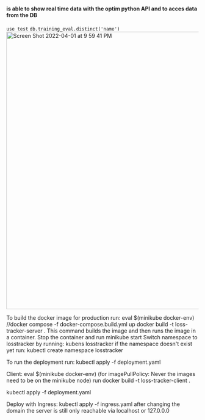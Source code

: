 #### is able to show real time data with the optim python API and to acces data from the DB ####
`use test`
`db.training_eval.distinct('name')`
<img width="726" alt="Screen Shot 2022-04-01 at 9 59 41 PM" src="https://user-images.githubusercontent.com/63979635/161333230-d9d157dc-bb47-4c8d-9b98-62b140464a2e.png">

To build the docker image for production run:
eval $(minikube docker-env)
//docker compose -f docker-compose.build.yml up
docker build -t loss-tracker-server .
This command builds the image and then runs the image in a container.
Stop the container and run minikube start
Switch namespace to losstracker by running: kubens losstracker
if the namespace doesn't exist yet run: kubectl create namespace losstracker

To run the deployment run:
kubectl apply -f deployment.yaml

Client:
eval $(minikube docker-env) (for imagePullPolicy: Never the images need to be on the minikube node)
run docker build -t loss-tracker-client .

kubectl apply -f deployment.yaml

Deploy with Ingress: 
kubectl apply -f ingress.yaml
after changing the domain the server is still only reachable via localhost or 127.0.0.0
